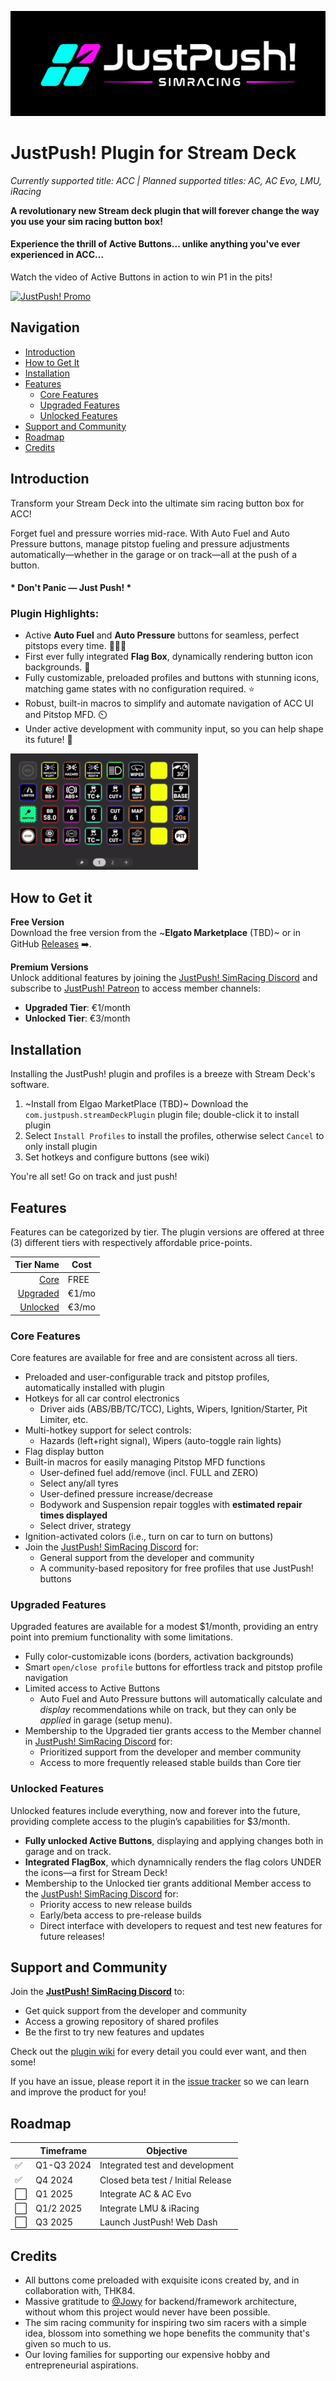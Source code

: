 

![Logo](docs/justpush_logo.jpg)

# JustPush! Plugin for Stream Deck
_Currently supported title: ACC | Planned supported titles: AC, AC Evo, LMU, iRacing_

**A revolutionary new Stream deck plugin that will forever change the way you use your sim racing button box!**

#### Experience the thrill of **Active Buttons**... unlike anything you've ever experienced in ACC... 
Watch the video of Active Buttons in action to win P1 in the pits! 

[![JustPush! Promo](https://img.youtube.com/vi/J7OPt_Kinq0/0.jpg)](https://www.youtube.com/watch?v=J7OPt_Kinq0)

## Navigation
- [Introduction](#introduction)
- [How to Get It](#how-to-get-it)
- [Installation](#installation)
- [Features](#features)
    - [Core Features](#core-features)
    - [Upgraded Features](#upgraded-features)
    - [Unlocked Features](#unlocked-features)
- [Support and Community](#support-and-community)
- [Roadmap](#roadmap)
- [Credits](#credits)

## Introduction
Transform your Stream Deck into the ultimate sim racing button box for ACC!

Forget fuel and pressure worries mid-race. With Auto Fuel and Auto Pressure buttons, manage pitstop fueling and pressure adjustments automatically—whether in the garage or on track—all at the push of a button. 

#### * **Don't Panic — Just Push!** *

### Plugin Highlights:
- Active **Auto Fuel** and **Auto Pressure** buttons for seamless, perfect pitstops every time. 🤖🔧⛽
- First ever fully integrated **Flag Box**, dynamically rendering button icon backgrounds. 🏁
- Fully customizable, preloaded profiles and buttons with stunning icons, matching game states with no configuration required. ⭐
- Robust, built-in macros to simplify and automate navigation of ACC UI and Pitstop MFD. ⏲️
- Under active development with community input, so you can help shape its future! 🥇

![Yellow Flags Example](docs/yellow_flags.gif)

## How to Get it

**Free Version**<br>
Download the free version from the ~**Elgato Marketplace** (TBD)~ or in GitHub [Releases](https://github.com/justpush-simracing/JustPush-Plugin/releases) ➡️.

**Premium Versions** <br>
Unlock additional features by joining the [JustPush! SimRacing Discord](https://discord.com/invite/She54PX85k) and subscribe to [JustPush! Patreon](https://www.patreon.com/c/justpushsimracing/membership) to access member channels:
- **Upgraded Tier**: €1/month
- **Unlocked Tier**: €3/month

## Installation
Installing the JustPush! plugin and profiles is a breeze with Stream Deck's software.

1. ~Install from Elgao MarketPlace (TBD)~
   Download the `com.justpush.streamDeckPlugin` plugin file; double-click it to install plugin
3. Select `Install Profiles` to install the profiles, otherwise select `Cancel` to only install plugin
4. Set hotkeys and configure buttons (see wiki)

You're all set! Go on track and just push!  
   
## Features

Features can be categorized by tier. The plugin versions are offered at three (3) different tiers with respectively affordable price-points.  

|Tier Name | Cost |
|-----:|-----------|
|[Core](#core-features) | FREE |
|[Upgraded](#upgraded-features)| €1/mo    |
|[Unlocked](#unlocked-features)| €3/mo       |

### Core Features
Core features are available for free and are consistent across all tiers. 

- Preloaded and user-configurable track and pitstop profiles, automatically installed with plugin
- Hotkeys for all car control electronics
  - Driver aids (ABS/BB/TC/TCC), Lights, Wipers, Ignition/Starter, Pit Limiter, etc.
- Multi-hotkey support for select controls:
  - Hazards (left+right signal), Wipers (auto-toggle rain lights)
- Flag display button
- Built-in macros for easily managing Pitstop MFD functions
  - User-defined fuel add/remove (incl. FULL and ZERO)
  - Select any/all tyres
  - User-defined pressure increase/decrease
  - Bodywork and Suspension repair toggles with **estimated repair times displayed**
  - Select driver, strategy
- Ignition-activated colors (i.e., turn on car to turn on buttons)
- Join the [JustPush! SimRacing Discord](https://discord.com/invite/She54PX85k) for:
  -  General support from the developer and community
  -  A community-based repository for free profiles that use JustPush! buttons
  
### Upgraded Features
Upgraded features are available for a modest $1/month, providing an entry point into premium functionality with some limitations.

- Fully color-customizable icons (borders, activation backgrounds)
- Smart `open/close profile` buttons for effortless track and pitstop profile navigation
- Limited access to Active Buttons
  - Auto Fuel and Auto Pressure buttons will automatically calculate and _display_ recommendations while on track, but they can only be _applied_ in garage (setup menu).
- Membership to the Upgraded tier grants access to the Member channel in [JustPush! SimRacing Discord](https://discord.com/invite/She54PX85k) for:
  - Prioritized support from the developer and member community
  - Access to more frequently released stable builds than Core tier

### Unlocked Features
Unlocked features include everything, now and forever into the future, providing complete access to the plugin’s capabilities for $3/month.

- **Fully unlocked Active Buttons**, displaying and applying changes both in garage and on track.
- **Integrated FlagBox**, which dynamnically renders the flag colors UNDER the icons—a first for Stream Deck!
- Membership to the Unlocked tier grants additional Member access to the [JustPush! SimRacing Discord](https://discord.com/invite/She54PX85k) for:
  - Priority access to new release builds
  - Early/beta access to pre-release builds
  - Direct interface with developers to request and test new features for future releases!
 
## Support and Community

Join the [**JustPush! SimRacing Discord**](https://discord.com/invite/She54PX85k) to:
- Get quick support from the developer and community
- Access a growing repository of shared profiles
- Be the first to try new features and updates

Check out the [plugin wiki](https://github.com/justpush-simracing/JustPush-Plugin/wiki) for every detail you could ever want, and then some! 

If you have an issue, please report it in the [issue tracker](https://github.com/justpush-simracing/JustPush-Plugin/issues) so we can learn and improve the product for you! 

## Roadmap
||Timeframe|Objective|
|----------|----------|----------|
|✅| Q1-Q3 2024 | Integrated test and development|
|✅| Q4 2024 | Closed beta test / Initial Release|
|⬜| Q1 2025 | Integrate AC & AC Evo|
|⬜| Q1/2 2025 | Integrate LMU & iRacing|
|⬜| Q3 2025 | Launch JustPush! Web Dash|

## Credits
- All buttons come preloaded with exquisite icons created by, and in collaboration with, THK84.
- Massive gratitude to [@Jowy](https://github.com/jowy) for backend/framework architecture, without whom this project would never have been possible. 
- The sim racing community for inspiring two sim racers with a simple idea, blossom into something we hope benefits the community that's given so much to us.
- Our loving families for supporting our expensive hobby and entrepreneurial aspirations.
